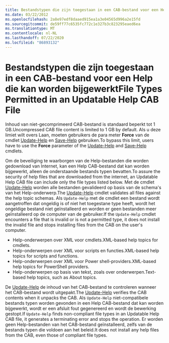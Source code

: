 ```yaml
---
title: Bestandstypen die zijn toegestaan in een CAB-bestand voor een Help die kan worden bijgewerkt
ms.date: 03/22/2012
ms.openlocfilehash: 2a8e97edf8daaed915ea1a3e04565d996a2e15fd
ms.sourcegitcommit: de59ff77c6535fc772c1e327b3c823295eaed6ea
ms.translationtype: MT
ms.contentlocale: nl-NL
ms.lasthandoff: 07/22/2020
ms.locfileid: "86893132"
---
```

# <a name="file-types-permitted-in-an-updatable-help-cab-file"></a><span data-ttu-id="05213-102">Bestandstypen die zijn toegestaan in een CAB-bestand voor een Help die kan worden bijgewerkt</span><span class="sxs-lookup"><span data-stu-id="05213-102">File Types Permitted in an Updatable Help CAB File</span></span>

<span data-ttu-id="05213-103">Inhoud van niet-gecomprimeerd CAB-bestand is standaard beperkt tot 1 GB.</span><span class="sxs-lookup"><span data-stu-id="05213-103">Uncompressed CAB file content is limited to 1 GB by default.</span></span> <span data-ttu-id="05213-104">Als u deze limiet wilt overs Laan, moeten gebruikers de para meter **Force** van de cmdlet [Update-Help](/powershell/module/Microsoft.PowerShell.Core/Update-Help) en [Save-Help](/powershell/module/Microsoft.PowerShell.Core/Save-Help) gebruiken.</span><span class="sxs-lookup"><span data-stu-id="05213-104">To bypass this limit, users have to use the **Force** parameter of the [Update-Help](/powershell/module/Microsoft.PowerShell.Core/Update-Help) and [Save-Help](/powershell/module/Microsoft.PowerShell.Core/Save-Help) cmdlets.</span></span>

<span data-ttu-id="05213-105">Om de beveiliging te waarborgen van de Help-bestanden die worden gedownload van Internet, kan een Help CAB-bestand dat kan worden bijgewerkt, alleen de onderstaande bestands typen bevatten.</span><span class="sxs-lookup"><span data-stu-id="05213-105">To assure the security of help files that are downloaded from the internet, an Updatable Help CAB file can include only the file types listed below.</span></span> <span data-ttu-id="05213-106">Met de cmdlet [Update-Help](/powershell/module/Microsoft.PowerShell.Core/Update-Help) worden alle bestanden gevalideerd op basis van de schema's van het Help-onderwerp.</span><span class="sxs-lookup"><span data-stu-id="05213-106">The [Update-Help](/powershell/module/Microsoft.PowerShell.Core/Update-Help) cmdlet validates all files against the help topic schemas.</span></span> <span data-ttu-id="05213-107">Als `Update-Help` met de cmdlet een bestand wordt aangetroffen dat ongeldig is of niet het toegestane type heeft, wordt het ongeldige bestand niet geïnstalleerd en worden er geen bestanden meer geïnstalleerd op de computer van de gebruiker.</span><span class="sxs-lookup"><span data-stu-id="05213-107">If the `Update-Help` cmdlet encounters a file that is invalid or is not a permitted type, it does not install the invalid file and stops installing files from the CAB on the user's computer.</span></span>

- <span data-ttu-id="05213-108">Help-onderwerpen over XML voor cmdlets.</span><span class="sxs-lookup"><span data-stu-id="05213-108">XML-based help topics for cmdlets.</span></span>
- <span data-ttu-id="05213-109">Help-onderwerpen over XML voor scripts en functies.</span><span class="sxs-lookup"><span data-stu-id="05213-109">XML-based help topics for scripts and functions.</span></span>
- <span data-ttu-id="05213-110">Help-onderwerpen over XML voor Power shell-providers.</span><span class="sxs-lookup"><span data-stu-id="05213-110">XML-based help topics for PowerShell providers.</span></span>
- <span data-ttu-id="05213-111">Help-onderwerpen op basis van tekst, zoals over onderwerpen.</span><span class="sxs-lookup"><span data-stu-id="05213-111">Text-based help topics, such as About topics.</span></span>

<span data-ttu-id="05213-112">De [Update-Help](/powershell/module/Microsoft.PowerShell.Core/Update-Help) de inhoud van het CAB-bestand te controleren wanneer het CAB-bestand wordt uitgepakt.</span><span class="sxs-lookup"><span data-stu-id="05213-112">The [Update-Help](/powershell/module/Microsoft.PowerShell.Core/Update-Help) verifies the CAB contents when it unpacks the CAB.</span></span> <span data-ttu-id="05213-113">Als `Update-Help` niet-compatibele bestands typen worden gevonden in een Help CAB-bestand dat kan worden bijgewerkt, wordt er een afsluit fout gegenereerd en wordt de bewerking gestopt.</span><span class="sxs-lookup"><span data-stu-id="05213-113">If `Update-Help` finds non-compliant file types in an Updatable Help CAB file, it generates a terminating error and stops the operation.</span></span> <span data-ttu-id="05213-114">Er worden geen Help-bestanden van het CAB-bestand geïnstalleerd, zelfs van de bestands typen die voldoen aan het beleid.</span><span class="sxs-lookup"><span data-stu-id="05213-114">It does not install any help files from the CAB, even those of compliant file types.</span></span>
